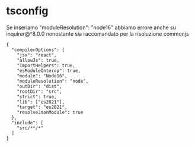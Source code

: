 # tsconfig

Se inseriamo "moduleResolution": "node16" abbiamo errore anche su inquirer@^8.0.0 nonostante sia raccomandato per la risoluzione commonjs


```
{
  "compilerOptions": {
    "jsx": "react",
    "allowJs": true,
    "importHelpers": true,
    "esModuleInterop": true,
    "module": "Node16",
    "moduleResolution": "node",
    "outDir": "dist",
    "rootDir": "src",
    "strict": true,
    "lib": ["es2021"],
    "target": "es2021",
    "resolveJsonModule": true
  },
  "include": [
    "src/**/*"
  ]
}
```